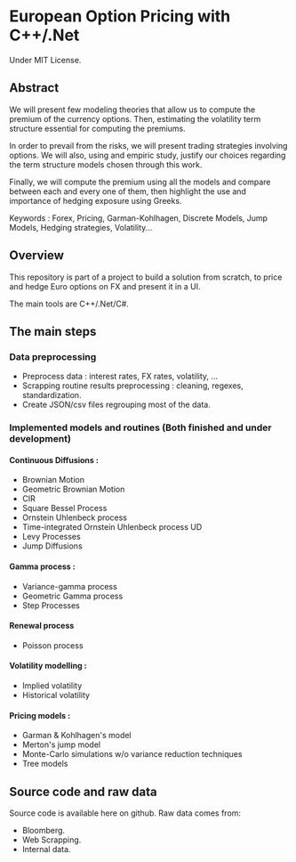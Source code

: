 # European Option Pricing with C++/.Net
Under MIT License.

## Abstract

We will present few modeling theories that allow us to compute the premium of the currency options. Then, estimating the volatility term structure essential for computing the premiums.


In order to prevail from the risks, we will present trading strategies involving options. We will also, using and empiric study, justify our choices regarding the term structure models chosen through this work.


Finally, we will compute the premium using all the models and compare between each and every one of them, then highlight the use and importance of hedging exposure using Greeks.


Keywords : Forex, Pricing, Garman-Kohlhagen, Discrete Models, Jump Models, Hedging strategies, Volatility...


## Overview

This repository is part of a project to build a solution from scratch, to price and hedge Euro options on FX and present it in a UI.

The main tools are C++/.Net/C#.


## The main steps

### Data preprocessing
- Preprocess data : interest rates, FX rates, volatility, ...
- Scrapping routine results preprocessing : cleaning, regexes, standardization.
- Create JSON/csv files regrouping most of the data.

### Implemented models and routines (Both finished and under development)

#### Continuous Diffusions :

- Brownian Motion
- Geometric Brownian Motion
- CIR
- Square Bessel Process
- Ornstein Uhlenbeck process
- Time-integrated Ornstein Uhlenbeck process UD
- Levy Processes
- Jump Diffusions


#### Gamma process :
- Variance-gamma process
- Geometric Gamma process
- Step Processes


#### Renewal process
- Poisson process 

#### Volatility modelling :
- Implied volatility
- Historical volatility

#### Pricing models :
- Garman & Kohlhagen's model
- Merton's jump model
- Monte-Carlo simulations w/o variance reduction techniques
- Tree models

## Source code and raw data
Source code is available here on github.
Raw data comes from:
- Bloomberg.
- Web Scrapping.
- Internal data.
